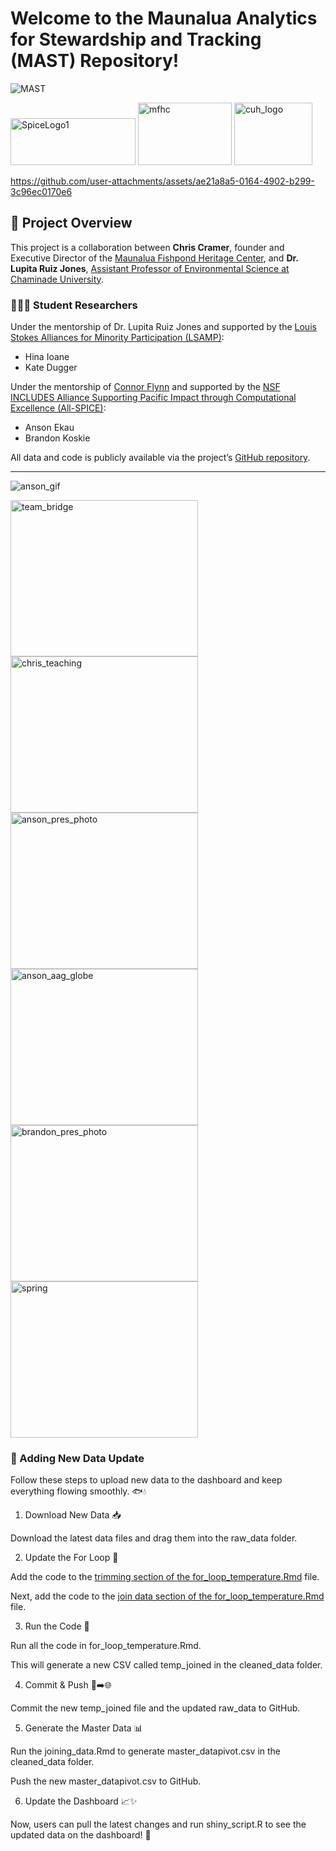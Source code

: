 # Welcome to the Maunalua Analytics for Stewardship and Tracking (MAST) Repository!

![MAST](https://github.com/user-attachments/assets/118080b7-4e40-4109-858a-43452b18286e)


<img src="https://github.com/NSF-ALL-SPICE-Alliance/MFHC/assets/76076246/79951e4f-d012-47aa-b917-e1aea2179957" alt="SpiceLogo1" width="200" height="75">

<img src="https://github.com/NSF-ALL-SPICE-Alliance/MFHC/assets/76076246/103060ad-2896-45b4-bf2d-06bec3d8119f" alt="mfhc" width="150" height="100">

<img src="https://github.com/NSF-ALL-SPICE-Alliance/MFHC/assets/76076246/a2fc9fd6-ea5a-4e7d-ad61-52f3d0951dd6" alt="cuh_logo" width="125" height="100">





https://github.com/user-attachments/assets/ae21a8a5-0164-4902-b299-3c96ec0170e6





## 🌺 Project Overview

This project is a collaboration between **Chris Cramer**, founder and Executive Director of the [Maunalua Fishpond Heritage Center](https://maunaluafishpond.org/), and **Dr. Lupita Ruiz Jones**, [Assistant Professor of Environmental Science at Chaminade University](https://lupita-ruiz-jones.squarespace.com/).

### 👩🏽‍🔬 Student Researchers

Under the mentorship of Dr. Lupita Ruiz Jones and supported by the [Louis Stokes Alliances for Minority Participation (LSAMP)](https://www.nsf.gov/funding/opportunities/lsamp-louis-stokes-alliances-minority-participation):

- Hina Ioane  
- Kate Dugger

Under the mentorship of [Connor Flynn](https://connorflynn.github.io/) and supported by the [NSF INCLUDES Alliance Supporting Pacific Impact through Computational Excellence (All-SPICE)](https://www.nsfspicealliance.org/):

- Anson Ekau  
- Brandon Koskie

All data and code is publicly available via the project’s [GitHub repository](https://github.com/NSF-ALL-SPICE-Alliance/MFHC).

---




![anson_gif](https://github.com/NSF-ALL-SPICE-Alliance/MFHC/assets/76076246/ec7c1917-672c-4071-b319-eeb4f2ffade8)



<img src="https://github.com/NSF-ALL-SPICE-Alliance/MFHC/assets/76076246/1a3799c5-3501-4702-bf05-ef731d2ad1f7" alt="team_bridge" width="300" height="250">

<img src="https://github.com/NSF-ALL-SPICE-Alliance/MFHC/assets/76076246/c4a99b0e-744f-41fd-b0be-c818e528cf23" alt="chris_teaching" width="300" height="250">

<img src="https://github.com/NSF-ALL-SPICE-Alliance/MFHC/assets/76076246/86409f9e-81f9-4188-b52d-4d6e2e0557b7" alt="anson_pres_photo" width="300" height="250">

<img src="https://github.com/NSF-ALL-SPICE-Alliance/MFHC/assets/76076246/e220ca48-b1dd-4448-b363-7d4944c5166c" alt="anson_aag_globe" width="300" height="250">

<img src="https://github.com/NSF-ALL-SPICE-Alliance/MFHC/assets/76076246/ab8a56ff-6241-40f9-b8c3-2b3486398d29" alt="brandon_pres_photo" width="300" height="250">

<img src="https://github.com/NSF-ALL-SPICE-Alliance/MFHC/assets/76076246/b37be1fc-44e8-4887-8c9e-4a60d80adb68" alt="spring" width="300" height="250">



### 🌊 Adding New Data Update

Follow these steps to upload new data to the dashboard and keep everything flowing smoothly. 🐟💧

1. Download New Data 📥

Download the latest data files and drag them into the raw_data folder.

2. Update the For Loop 🔄

Add the code to the [trimming section of the for_loop_temperature.Rmd](https://github.com/NSF-ALL-SPICE-Alliance/MFHC/blob/7a64ecf53d1c734bceba0186795d9604cfadaf45/for_loop_cleaning_scripts/for_loop_temperature.Rmd#L124C2-L124C10) file.

Next, add the code to the [join data section of the for_loop_temperature.Rmd](https://github.com/NSF-ALL-SPICE-Alliance/MFHC/blob/7a64ecf53d1c734bceba0186795d9604cfadaf45/for_loop_cleaning_scripts/for_loop_temperature.Rmd#L301) file.

3. Run the Code 🚀

Run all the code in for_loop_temperature.Rmd.

This will generate a new CSV called temp_joined in the cleaned_data folder.

4. Commit & Push 💾➡️🌐

Commit the new temp_joined file and the updated raw_data to GitHub.

5. Generate the Master Data 📊

Run the joining_data.Rmd to generate master_datapivot.csv in the cleaned_data folder.

Push the new master_datapivot.csv to GitHub.

6. Update the Dashboard 📈✨

Now, users can pull the latest changes and run shiny_script.R to see the updated data on the dashboard! 🎉
